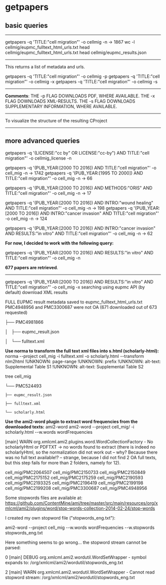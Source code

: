 # getpapers
## basic queries
**************************************
getpapers -q 'TITLE:"cell migration”' -o cellmig -n -> 1867
wc -l cellmig/eupmc_fulltext_html_urls.txt
head cellmig/eupmc_fulltext_html_urls.txt
head cellmig/eupmc_results.json
**************************************
This returns a list of metadata and urls.


getpapers -q 'TITLE:"cell migration”' -o cellmig -p
getpapers -q 'TITLE:"cell migration”' -o cellmig -x
getpapers -q 'TITLE:"cell migration”' -o cellmig -s
***************************************************
**Comments**:
THE -p FLAG DOWNLOADS PDF, WHERE AVAILABLE.
THE -x FLAG DOWNLOADS XML-RESULTS.
THE -s FLAG DOWNLOADS SUPPLEMENTARY INFORMATION, WHERE AVAILABLE.
***************************************************
To visualize the structure of the resulting CProject

*******************************************
## more advanced queries

getpapers -q '(LICENSE:"cc by" OR LICENSE:"cc-by") AND TITLE:"cell migration"' -o cellmig_license -n

getpapers -q '(PUB_YEAR:[2000 TO 2016]) AND TITLE:"cell migration"' -o cell_mig -n -> 1742
getpapers -q '(PUB_YEAR:[1995 TO 2000]) AND TITLE:"cell migration"' -o cell_mig -n -> 66

getpapers -q '(PUB_YEAR:[2000 TO 2016]) AND METHODS:"ORIS" AND TITLE:"cell migration"' -o cell_mig -n -> 17

getpapers -q '(PUB_YEAR:[2000 TO 2016]) AND INTRO:"wound healing" AND TITLE:"cell migration"' -o cell_mig -n -> 198
getpapers -q '(PUB_YEAR:[2000 TO 2016]) AND INTRO:"cancer invasion" AND TITLE:"cell migration"' -o cell_mig -n -> 124


getpapers -q '(PUB_YEAR:[2000 TO 2016]) AND INTRO:"cancer invasion" AND RESULTS:"in vitro" AND TITLE:"cell migration"' -o cell_mig -n -> 62

**For now, I decided to work with the following query:**

getpapers -q '(PUB_YEAR:[2000 TO 2016]) AND RESULTS:"in vitro" AND TITLE:"cell migration"' -o cell_mig -n

**677 papers are retrieved**.
*****************************************************************************************************************
getpapers -q '(PUB_YEAR:[2000 TO 2016]) AND RESULTS:"in vitro" AND TITLE:"cell migration"' -o cell_mig -x
	searching using eupmc API (by default)
	download XML results

FULL EUPMC result metadata saved to eupmc_fulltext_html_urls.txt
PMC4948956 and PMC3300687 were not OA (671 downloaded out of 673 requested)


├── PMC4981866

│   ├── eupmc_result.json

│   └── fulltext.xml


**Use norma to transform the full text xml files into s.html (scholarly-html):**
norma --project cell_mig -i fulltext.xml -o scholarly.html --transform nlm2html
	!UNKNOWN: page-range
	!UNKNOWN: prefix
	!UNKNOWN: alt-text: Supplemental Table S1
	!UNKNOWN: alt-text: Supplemental Table S2

tree cell_mig

└── PMC524493

    ├── eupmc_result.json
    
    ├── fulltext.xml
    
    └── scholarly.html
    

**Use the ami2-word plugin to extract word frequencies from the downloaded texts:**
ami2-word
ami2-word --project cell_mig/ -i scholarly.html --w.words wordFrequencies

[main] WARN  org.xmlcml.ami2.plugins.word.WordCollectionFactory  - No scholarlyHtml or PDFTXT → no words found to extract (there is indeed no scholarlyHtml, so the normalization did not work out – why? Because there was no full text available!? – strange, because I did not find 2 OA full texts, but this step fails for more than 2 folders, namely for 12).

cell_mig/PMC2064507
cell_mig/PMC2150733
cell_mig/PMC2150849
cell_mig/PMC2175152
cell_mig/PMC2175259
cell_mig/PMC2190593
cell_mig/PMC2193325
cell_mig/PMC2196419
cell_mig/PMC2199198
cell_mig/PMC2199208
cell_mig/PMC3300687
cell_mig/PMC4948956

Some stopwords files are available at:
https://github.com/ContentMine/ami/tree/master/src/main/resources/org/xmlcml/ami2/plugins/word/stop-words-collection-2014-02-24/stop-words

I created my own stopword file ("stopwords_eng.txt"):

ami2-word --project cell_mig --w.words wordFrequencies --w.stopwords stopwords_eng.txt

Here something seems to go wrong... the stopword stream cannot be parsed:

0    [main] DEBUG org.xmlcml.ami2.wordutil.WordSetWrapper  - symbol expands to: /org/xmlcml/ami2/wordutil/stopwords_eng.txt

2    [main] WARN  org.xmlcml.ami2.wordutil.WordSetWrapper  - Cannot read stopword stream: /org/xmlcml/ami2/wordutil/stopwords_eng.txt
